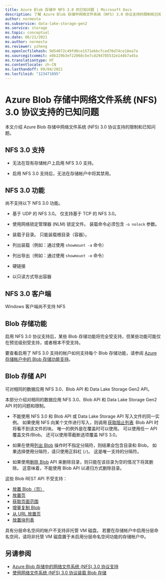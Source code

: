 ```yaml
---
title: Azure Blob 存储中 NFS 3.0 的已知问题 | Microsoft Docs
description: 了解 Azure Blob 存储中网络文件系统 (NFS) 3.0 协议支持的限制和已知问题。
author: normesta
ms.subservice: data-lake-storage-gen2
ms.service: storage
ms.topic: conceptual
ms.date: 06/21/2021
ms.author: normesta
ms.reviewer: yzheng
ms.openlocfilehash: 9d54072c49fd0ce1571ebbcfced76d74ce18ea7a
ms.sourcegitcommit: e8b229b3ef22068c5e7cd294785532e144b7a45a
ms.translationtype: HT
ms.contentlocale: zh-CN
ms.lasthandoff: 09/04/2021
ms.locfileid: "123471095"
---
```

# <a name="known-issues-with-network-file-system-nfs-30-protocol-support-in-azure-blob-storage"></a>Azure Blob 存储中网络文件系统 (NFS) 3.0 协议支持的已知问题

本文介绍 Azure Blob 存储中网络文件系统 (NFS) 3.0 协议支持的限制和已知问题。

## <a name="nfs-30-support"></a>NFS 3.0 支持

- 无法在现有存储帐户上启用 NFS 3.0 支持。

- 启用 NFS 3.0 支持后，无法在存储帐户中将其禁用。

## <a name="nfs-30-features"></a>NFS 3.0 功能

尚不支持以下 NFS 3.0 功能。

- 基于 UDP 的 NFS 3.0。 仅支持基于 TCP 的 NFS 3.0。

- 使用网络锁定管理器 (NLM) 锁定文件。 装载命令必须包含 `-o nolock` 参数。

- 装载子目录。 只能装载根目录（容器）。

- 列出装载（例如：通过使用 `showmount -a` 命令）

- 列出导出（例如：通过使用 `showmount -e` 命令）

- 硬链接

- 以只读方式导出容器

## <a name="nfs-30-clients"></a>NFS 3.0 客户端

Windows 客户端尚不支持 NFS

## <a name="blob-storage-features"></a>Blob 存储功能

启用 NFS 3.0 协议支持后，某些 Blob 存储功能将完全受支持，但某些功能可能仅在预览级别受支持，或者根本不受支持。  

要查看启用了 NFS 3.0 支持的帐户如何支持每个 Blob 存储功能，请参阅 [Azure 存储帐户中的 Blob 存储功能支持](storage-feature-support-in-storage-accounts.md)。

## <a name="blob-storage-apis"></a>Blob 存储 API

可对相同的数据应用 NFS 3.0、Blob API 和 Data Lake Storage Gen2 API。 

本部分介绍对相同的数据应用 NFS 3.0、Blob API 和 Data Lake Storage Gen2 API 时的问题和限制。 

- 不能使用 NFS 3.0 和 Blob API 或 Data Lake Storage API 写入文件的同一实例。 如果使用 NFS 向某个文件进行写入，则调用 [获取阻止列表](/rest/api/storageservices/get-block-list)  Blob API 时将看不到该文件的块。 唯一的例外是在覆盖时可以使用。 可以使用任一 API 覆盖文件/Blob。 还可以使用零截断选项覆盖 NFS 3.0。

- 如果在使用[列出 Blob](/rest/api/storageservices/list-blobs) 操作时不指定分隔符，则结果会包含目录和 Blob。 如果选择使用分隔符，请只使用正斜杠 (`/`)。 这是唯一支持的分隔符。

- 如果使用[删除 Blob](/rest/api/storageservices/delete-blob) API 来删除目录，则只能在该目录为空的情况下将其删除。 这意味着，不能使用 Blob API 以递归方式删除目录。

这些 Blob REST API 不受支持：

* [放置 Blob（页）](/rest/api/storageservices/put-blob)
* [放置页](/rest/api/storageservices/put-page)
* [获取页面范围](/rest/api/storageservices/get-page-ranges)
* [增量复制 Blob](/rest/api/storageservices/incremental-copy-blob)
* [从 URL 放置页](/rest/api/storageservices/put-page-from-url)
* [放置块列表](/rest/api/storageservices/put-block-list)

具有分层命名空间的帐户不支持非托管 VM 磁盘。 若要在存储帐户中启用分层命名空间，请将非托管 VM 磁盘置于未启用分层命名空间功能的存储帐户中。 

## <a name="see-also"></a>另请参阅

- [Azure Blob 存储中的网络文件系统 (NFS) 3.0 协议支持](network-file-system-protocol-support.md)
- [使用网络文件系统 (NFS) 3.0 协议装载 Blob 存储](network-file-system-protocol-support-how-to.md)